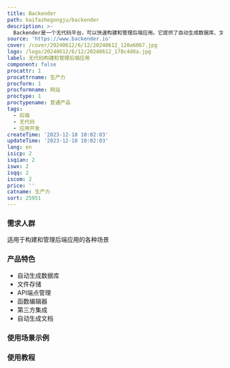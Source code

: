 ```yaml
---
title: Backender
path: kaifazhegongju/backender
description: >-
  Backender是一个无代码平台，可以快速构建和管理后端应用。它提供了自动生成数据库、文件存储、API端点、函数编辑器等功能，支持第三方集成和自动生成文档。Backender的定价简单明了，根据使用量计费。它适用于各种应用场景，如Web应用、移动应用等。
source: 'https://www.backender.io'
cover: /cover/20240612/6/12/20240612_120a6067.jpg
logo: /logo/20240612/6/12/20240612_178c4d0a.jpg
label: 无代码构建和管理后端应用
component: false
procattr: 1
procattrname: 生产力
procform: 1
procformname: 网站
proctype: 1
proctypename: 普通产品
tags:
  - 后端
  - 无代码
  - 应用开发
createTime: '2023-12-18 10:02:03'
updateTime: '2023-12-18 10:02:03'
lang: en
isicp: 2
isqian: 2
iswx: 2
isqq: 2
iscom: 2
price: ''
catname: 生产力
sort: 25951
---
```




### 需求人群
适用于构建和管理后端应用的各种场景

### 产品特色
- 自动生成数据库
- 文件存储
- API端点管理
- 函数编辑器
- 第三方集成
- 自动生成文档

### 使用场景示例


### 使用教程


  
